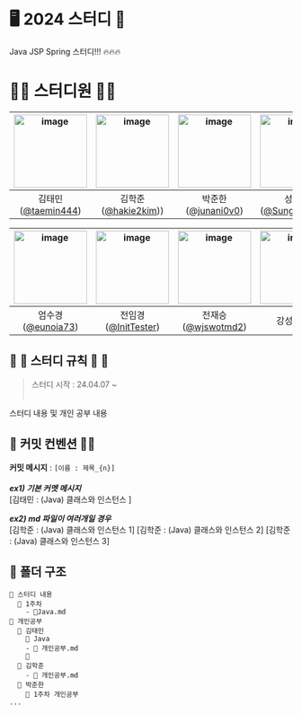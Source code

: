 # 🖥 2024 스터디 🌱
Java JSP Spring 스터디!!! 🔥🔥🔥

# 👨‍💻 스터디원 👩‍💻
<img height="130" alt="image" src="https://github.com/InitTester/2024-study/assets/148026641/bdfe8684-7c41-4a62-b1de-18c9801db9d7"> | <img height="130" alt="image" src="https://github.com/InitTester/codingTest/assets/143479869/565965ad-d39a-4cb8-88ac-b88d8f7c68aa"> | <img height="130" alt="image" src="https://github.com/InitTester/2024-study/assets/143479869/6f0589e8-e425-43c8-b93f-30a562fb2ea9"> | <img height="130" alt="image" src="https://github.com/InitTester/2024-study/assets/148026641/bdfe8684-7c41-4a62-b1de-18c9801db9d7"> | 
:---: | :---: | :---: | :---: | 
김태민([@taemin444](https://github.com/taemin444)) | 김학준([@hakie2kim](https://github.com/hakie2kim))) | 박준한([@junani0v0](https://github.com/junani0v0)) | 성태현([@SungTaehyun](https://github.com/SungTaehyun)) | 

<img height="130" alt="image" src="https://github.com/InitTester/2024-study/assets/148026641/bdfe8684-7c41-4a62-b1de-18c9801db9d7"> | <img height="130" alt="image" src="https://github.com/InitTester/codingTest/assets/143479869/600755eb-304c-4583-b403-0a1ceb089f7d"> | <img height="130" alt="image" src="https://github.com/InitTester/2024-study/assets/148026641/bdfe8684-7c41-4a62-b1de-18c9801db9d7">  | <img height="130" alt="image" src="https://github.com/InitTester/2024-study/assets/148026641/bdfe8684-7c41-4a62-b1de-18c9801db9d7"> |
:---: | :---: | :---: | :---: | 
엄수경([@eunoia73](https://github.com/eunoia73)) | 전임경([@InitTester](https://github.com/InitTester)) | 전재승([@wjswotmd2](https://github.com/wjswotmd2)) | 강성준([@]())


## 👏 👏 스터디 규칙 👏 👏
> 스터디 시작 : 24.04.07 ~ <br/><br/>

스터디 내용 및 개인 공부 내용 

## 🙋 커밋 컨벤션 🙋‍♀️
**커밋 메시지** : ``[이름 : 제목_{n}]`` <br/><br/>
_**ex1) 기본 커멧 메시지**_ <br/>
[김태민 : (Java) 클래스와 인스턴스 ]

_**ex2) md 파일이 여러개일 경우**_ <br/>
[김학준 : (Java) 클래스와 인스턴스 1]
[김학준 : (Java) 클래스와 인스턴스 2]
[김학준 : (Java) 클래스와 인스턴스 3]

## 📂 폴더 구조
```
📂 스터디 내용
  📂 1주차
    - 📃Java.md
📂 개인공부
  📂 김태민
    📂 Java
    - 📃 개인공부.md
    📂
  📂 김학준
    - 📃 개인공부.md
  📂 박준한
    📂 1주차 개인공부
...
```
